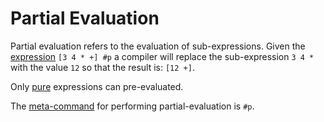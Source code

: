 # Partial Evaluation #

Partial evaluation refers to the evaluation of sub-expressions. Given the [expression](Expression.md) `[3 4 * +] #p` a compiler will replace the sub-expression `3 4 *` with the value `12` so that the result is: `[12 +]`.

Only [pure](Purity.md) expressions can pre-evaluated.

The [meta-command](MetaCommand.md) for performing partial-evaluation is `#p`.

